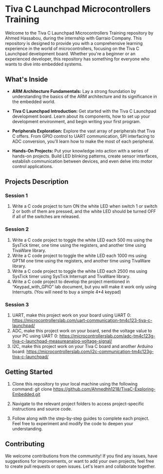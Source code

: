 # Tiva C Launchpad Microcontrollers Training

Welcome to the Tiva C Launchpad Microcontrollers Training repository by Ahmed Hassabou, during the internship with Garraio Company. This repository is designed to provide you with a comprehensive learning experience in the world of microcontrollers, focusing on the Tiva C Launchpad development board. Whether you're a beginner or an experienced developer, this repository has something for everyone who wants to dive into embedded systems.

## What's Inside

- **ARM Architecture Fundamentals:** Lay a strong foundation by understanding the basics of the ARM architecture and its significance in the embedded world.

- **Tiva C Launchpad Introduction:** Get started with the Tiva C Launchpad development board. Learn about its components, how to set up your development environment, and begin writing your first program.

- **Peripherals Exploration:** Explore the vast array of peripherals that Tiva C offers. From GPIO control to UART communication, SPI interfacing to ADC conversion, you'll learn how to make the most of each peripheral.

- **Hands-On Projects:** Put your knowledge into action with a series of hands-on projects. Build LED blinking patterns, create sensor interfaces, establish communication between devices, and even delve into motor control applications.


## Projects Description
### Session 1
1. Write a C code project to turn ON the white LED when switch 1 or switch 2 or both
of them are pressed, and the white LED should be turned OFF if all of the switches
are released.
### Session 2
1. Write a C code project to toggle the white LED each 500 ms using the SysTick timer,
one time using the registers, and another time using TivaWare library.
2. Write a C code project to toggle the white LED each 1000 ms using GPTM one time
using the registers, and another time using TivaWare library.
3. Write a C code project to toggle the white LED each 2500 ms using SysTick timer
using SysTick Interrupt and TivaWare library.
4. Write a C code project to develop the project mentioned in “Keypad_with_GPIO” lab
document, but you will make it work only using Interrupts. (You will need to buy a simple 4*4 keypad)
### Session 3
1. UART, make this project work on your board using UART 0:
https://microcontrollerslab.com/uart-communication-tm4c123-tiva-c-launchpad/
2. ADC, make this project work on your board, send the voltage value to your PC using
UART 0: https://microcontrollerslab.com/adc-tm4c123g-tiva-c-launchpad-measureanalog-voltage-signal/
3. I2C, make this project work on your Tiva C board and another Arduino board:
https://microcontrollerslab.com/i2c-communication-tm4c123g-tiva-c-launchpad/

## Getting Started

1. Clone this repository to your local machine using the following command:
git clone https://github.com/Ahmedhh1218/TivaC-Exploring-Embedded.git

2. Navigate to the relevant project folders to access project-specific instructions and source code.

3. Follow along with the step-by-step guides to complete each project. Feel free to experiment and modify the code to deepen your understanding.

## Contributing

We welcome contributions from the community! If you find any issues, have suggestions for improvements, or want to add your own projects, feel free to create pull requests or open issues. Let's learn and collaborate together.
